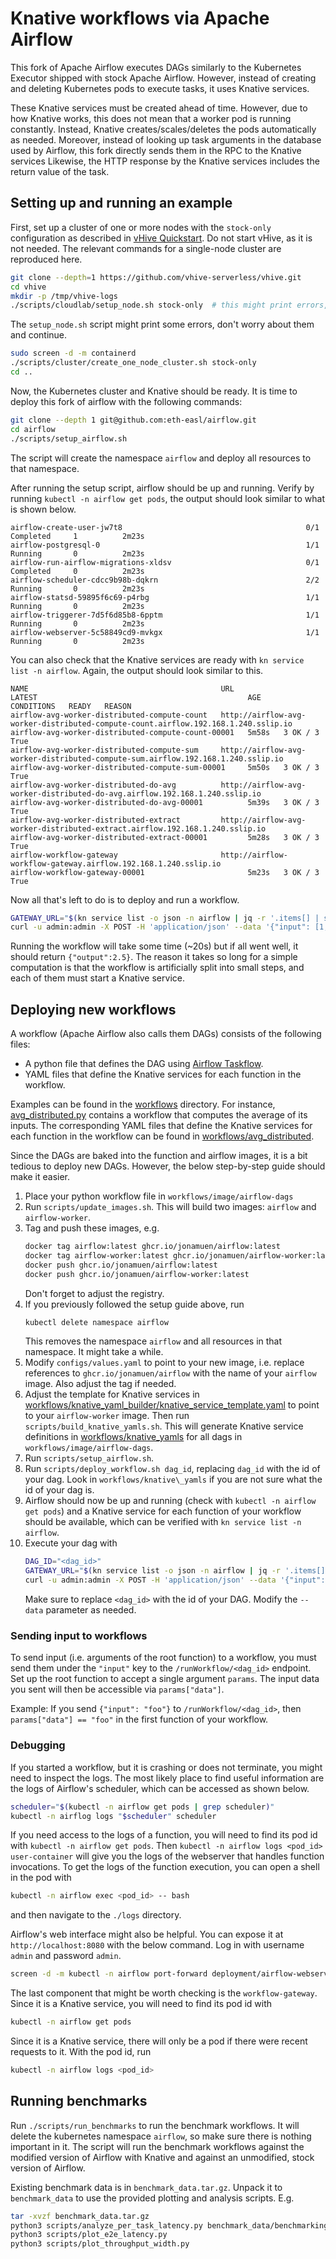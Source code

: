 # Knative workflows via Apache Airflow

This fork of Apache Airflow executes DAGs similarly to the Kubernetes Executor
shipped with stock Apache Airflow.
However, instead of creating and deleting Kubernetes pods to execute tasks,
it uses Knative services.

These Knative services must be created ahead of time.
However, due to how Knative works, this does not mean that a worker pod is
running constantly.
Instead, Knative creates/scales/deletes the pods automatically as needed.
Moreover, instead of looking up task arguments in the database used by Airflow,
this fork directly sends them in the RPC to the Knative services
Likewise, the HTTP response by the Knative services includes the return value
of the task.

## Setting up and running an example
First, set up a cluster of one or more nodes with the `stock-only` configuration
as described in
[vHive Quickstart](https://github.com/vhive-serverless/vHive/blob/main/docs/quickstart_guide.md).
Do not start vHive, as it is not needed.
The relevant commands for a single-node cluster are reproduced here.

```bash
git clone --depth=1 https://github.com/vhive-serverless/vhive.git
cd vhive
mkdir -p /tmp/vhive-logs
./scripts/cloudlab/setup_node.sh stock-only  # this might print errors, ignore them
```

The `setup_node.sh` script might print some errors, don't worry about them and continue.

```bash
sudo screen -d -m containerd
./scripts/cluster/create_one_node_cluster.sh stock-only
cd ..
```

Now, the Kubernetes cluster and Knative should be ready.
It is time to deploy this fork of airflow with the following commands:
```bash
git clone --depth 1 git@github.com:eth-easl/airflow.git
cd airflow
./scripts/setup_airflow.sh
```

The script will create the namespace `airflow` and deploy all resources to
that namespace.

After running the setup script, airflow should be up and running.
Verify by running `kubectl -n airflow get pods`, the output should look similar
to what is shown below.
```
airflow-create-user-jw7t8                                         0/1     Completed     1          2m23s
airflow-postgresql-0                                              1/1     Running       0          2m23s
airflow-run-airflow-migrations-xldsv                              0/1     Completed     0          2m23s
airflow-scheduler-cdcc9b98b-dqkrn                                 2/2     Running       0          2m23s
airflow-statsd-59895f6c69-p4rbg                                   1/1     Running       0          2m23s
airflow-triggerer-7d5f6d85b8-6pptm                                1/1     Running       0          2m23s
airflow-webserver-5c58849cd9-mvkgx                                1/1     Running       0          2m23s
```

You can also check that the Knative services are ready with
`kn service list -n airflow`.
Again, the output should look similar to this.
```
NAME                                           URL                                                                                  LATEST                                               AGE     CONDITIONS   READY   REASON
airflow-avg-worker-distributed-compute-count   http://airflow-avg-worker-distributed-compute-count.airflow.192.168.1.240.sslip.io   airflow-avg-worker-distributed-compute-count-00001   5m58s   3 OK / 3     True
airflow-avg-worker-distributed-compute-sum     http://airflow-avg-worker-distributed-compute-sum.airflow.192.168.1.240.sslip.io     airflow-avg-worker-distributed-compute-sum-00001     5m50s   3 OK / 3     True
airflow-avg-worker-distributed-do-avg          http://airflow-avg-worker-distributed-do-avg.airflow.192.168.1.240.sslip.io          airflow-avg-worker-distributed-do-avg-00001          5m39s   3 OK / 3     True
airflow-avg-worker-distributed-extract         http://airflow-avg-worker-distributed-extract.airflow.192.168.1.240.sslip.io         airflow-avg-worker-distributed-extract-00001         5m28s   3 OK / 3     True
airflow-workflow-gateway                       http://airflow-workflow-gateway.airflow.192.168.1.240.sslip.io                       airflow-workflow-gateway-00001                       5m23s   3 OK / 3     True
```


Now all that's left to do is to deploy and run a workflow.
```bash
GATEWAY_URL="$(kn service list -o json -n airflow | jq -r '.items[] | select(.metadata.name=="airflow-workflow-gateway").status.url')"
curl -u admin:admin -X POST -H 'application/json' --data '{"input": [1,2,3,4]}' "$GATEWAY_URL"/runWorkflow/compute_avg_distributed
```
Running the workflow will take some time (~20s) but if all went well, it should return
`{"output":2.5}`.
The reason it takes so long for a simple computation is that the
workflow is artificially split into small steps, and each of them must
start a Knative service.


## Deploying new workflows
A workflow (Apache Airflow also calls them DAGs) consists of the following files:
- A python file that defines the DAG using [Airflow Taskflow](https://airflow.apache.org/docs/apache-airflow/stable/core-concepts/taskflow.html).
- YAML files that define the Knative services for each function in the workflow.

Examples can be found in the [workflows](workflows) directory.
For instance, [avg_distributed.py](workflows/image/airflow-dags/avg_distributed.py) contains
a workflow that computes the average of its inputs.
The corresponding YAML files that define the Knative services for each
function in the workflow can be found in [workflows/avg_distributed](workflows/avg_distributed).

Since the DAGs are baked into the function and airflow images, it is a bit tedious
to deploy new DAGs.
However, the below step-by-step guide should make it easier.
1. Place your python workflow file in `workflows/image/airflow-dags`
2. Run `scripts/update_images.sh`. This will build two images: `airflow` and `airflow-worker`.
3. Tag and push these images, e.g.
   ```bash
   docker tag airflow:latest ghcr.io/jonamuen/airflow:latest
   docker tag airflow-worker:latest ghcr.io/jonamuen/airflow-worker:latest
   docker push ghcr.io/jonamuen/airflow:latest
   docker push ghcr.io/jonamuen/airflow-worker:latest
   ```
   Don't forget to adjust the registry.
4. If you previously followed the setup guide above, run
   ```bash
   kubectl delete namespace airflow
   ```
   This removes the namespace `airflow` and all resources in that namespace.
   It might take a while.
5. Modify `configs/values.yaml` to point to your new image, i.e. replace references
   to `ghcr.io/jonamuen/airflow` with the name of your `airflow` image.
   Also adjust the tag if needed.
6. Adjust the template for Knative services in [workflows/knative\_yaml\_builder/knative\_service\_template.yaml](workflows/knative_yaml_builder/knative_service_template.yaml) to point to your `airflow-worker` image.
   Then run `scripts/build_knative_yamls.sh`.
   This will generate Knative service definitions in [workflows/knative\_yamls](workflows/knative_yamls) for
   all dags in `workflows/image/airflow-dags`.
7. Run `scripts/setup_airflow.sh`.
8. Run `scripts/deploy_workflow.sh dag_id`, replacing `dag_id` with the id of your dag.
   Look in `workflows/knative\_yamls` if you are not sure what the id of your dag is.
9. Airflow should now be up and running (check with `kubectl -n airflow get pods`)
   and a Knative service for each function of your workflow should be available,
   which can be verified with `kn service list -n airflow`.
10. Execute your dag with
    ```bash
    DAG_ID="<dag_id>"
    GATEWAY_URL="$(kn service list -o json -n airflow | jq -r '.items[] | select(.metadata.name=="airflow-workflow-gateway").status.url')"
    curl -u admin:admin -X POST -H 'application/json' --data '{"input": [1,2,3,4]}' "$GATEWAY_URL"/runWorkflow/"$DAG_ID"
    ```
    Make sure to replace `<dag_id>` with the id of your DAG.
    Modify the `--data` parameter as needed.

### Sending input to workflows
To send input (i.e. arguments of the root function) to a workflow, you must send
them under the `"input"` key to the `/runWorkflow/<dag_id>` endpoint.
Set up the root function to accept a single argument `params`.
The input data you sent will then be accessible via `params["data"]`.

Example: If you send `{"input": "foo"}` to `/runWorkflow/<dag_id>`, then
`params["data"] == "foo"` in the first function of your workflow.

### Debugging
If you started a workflow, but it is crashing or does not terminate, you might
need to inspect the logs.
The most likely place to find useful information are the logs of Airflow's scheduler,
which can be accessed as shown below.
```bash
scheduler="$(kubectl -n airflow get pods | grep scheduler)"
kubectl -n airflog logs "$scheduler" scheduler
```

If you need access to the logs of a function, you will need to find its pod id
with `kubectl -n airflow get pods`.
Then `kubectl -n airflow logs <pod_id> user-container` will give you the
logs of the webserver that handles function invocations.
To get the logs of the function execution, you can open a shell in the pod with
```bash
kubectl -n airflow exec <pod_id> -- bash
```
and then navigate to the `./logs` directory.

Airflow's web interface might also be helpful.
You can expose it at `http://localhost:8080` with the below command.
Log in with username `admin` and password `admin`.
```bash
screen -d -m kubectl -n airflow port-forward deployment/airflow-webserver 8080:8080
```

The last component that might be worth checking is the `workflow-gateway`.
Since it is a Knative service, you will need to find its pod id with
```bash
kubectl -n airflow get pods
```
Since it is a Knative service, there will only be a pod if there were recent
requests to it.
With the pod id, run
```bash
kubectl -n airflow logs <pod_id>
```

## Running benchmarks
Run `./scripts/run_benchmarks` to run the benchmark workflows.
It will delete the kubernetes namespace `airflow`, so make sure there is nothing important
in it.
The script will run the benchmark workflows against the modified version of Airflow with Knative
and against an unmodified, stock version of Airflow.

Existing benchmark data is in `benchmark_data.tar.gz`.
Unpack it to `benchmark_data` to use the provided plotting and analysis scripts.
E.g.
```bash
tar -xvzf benchmark_data.tar.gz
python3 scripts/analyze_per_task_latency.py benchmark_data/benchmarking_logs_1676206749/log_scheduler_benchmark_w8_d3.txt
python3 scripts/plot_e2e_latency.py
python3 scripts/plot_throughput_width.py
```
